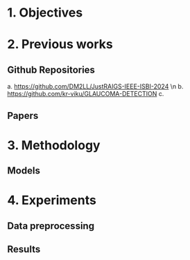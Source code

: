 # 1. Objectives

# 2. Previous works
## Github Repositories
a. https://github.com/DM2LL/JustRAIGS-IEEE-ISBI-2024 \n
b. https://github.com/kr-viku/GLAUCOMA-DETECTION
c. 
## Papers

# 3. Methodology
## Models

# 4. Experiments
## Data preprocessing

## Results
